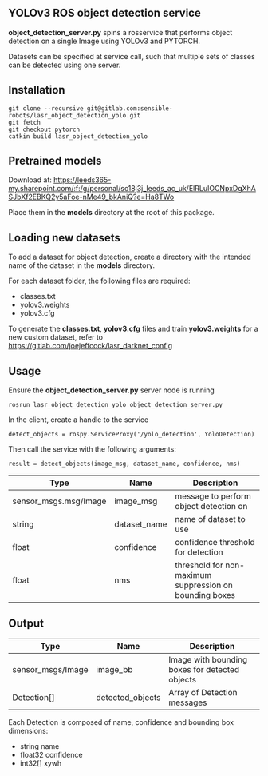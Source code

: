 ## YOLOv3 ROS object detection service

**object_detection_server.py** spins a rosservice that performs object detection on a single Image using YOLOv3 and PYTORCH.

Datasets can be specified at service call, such that multiple sets of classes can be detected using one server.

## Installation
    git clone --recursive git@gitlab.com:sensible-robots/lasr_object_detection_yolo.git
    git fetch
    git checkout pytorch
    catkin build lasr_object_detection_yolo

## Pretrained models
Download at: https://leeds365-my.sharepoint.com/:f:/g/personal/sc18j3j_leeds_ac_uk/ElRLuIOCNpxDgXhASJbXf2EBKQ2y5aFoe-nMe49_bkAniQ?e=Ha8TWo

Place them in the **models** directory at the root of this package.

## Loading new datasets

To add a dataset for object detection, create a directory with the intended name of the dataset in the **models** directory.

For each dataset folder, the following files are required:
* classes.txt
* yolov3.weights
* yolov3.cfg

To generate the **classes.txt**, **yolov3.cfg** files and train **yolov3.weights** for a new custom dataset, refer to https://gitlab.com/joejeffcock/lasr_darknet_config

## Usage

Ensure the **object_detection_server.py** server node is running

    rosrun lasr_object_detection_yolo object_detection_server.py


In the client, create a handle to the service

    detect_objects = rospy.ServiceProxy('/yolo_detection', YoloDetection)
    
Then call the service with the following arguments:

    result = detect_objects(image_msg, dataset_name, confidence, nms)

| Type | Name | Description |
| ------ | ------ | ------ |
| sensor_msgs.msg/Image | image_msg | message to perform object detection on |
| string | dataset_name | name of dataset to use |
| float | confidence | confidence threshold for detection |
| float | nms | threshold for non-maximum suppression on bounding boxes |

## Output

| Type | Name | Description |
| ------ | ------ | ------ |
| sensor_msgs/Image | image_bb | Image with bounding boxes for detected objects |
| Detection[] | detected_objects | Array of Detection messages |

Each Detection is composed of name, confidence and bounding box dimensions:
* string name
* float32 confidence
* int32[] xywh